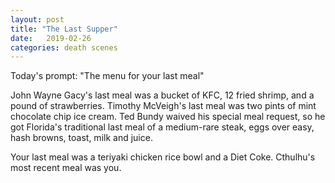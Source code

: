 ```yaml
---
layout: post
title: "The Last Supper"
date:   2019-02-26
categories: death scenes
---
```

Today's prompt: "The menu for your last meal"

John Wayne Gacy's last meal was a bucket of KFC, 12 fried shrimp, and a pound of strawberries. Timothy McVeigh's last meal was two pints of mint chocolate chip ice cream. Ted Bundy waived his special meal request, so he got Florida's traditional last meal of a medium-rare steak, eggs over easy, hash browns, toast, milk and juice.

Your last meal was a teriyaki chicken rice bowl and a Diet Coke. Cthulhu's most recent meal was you.
